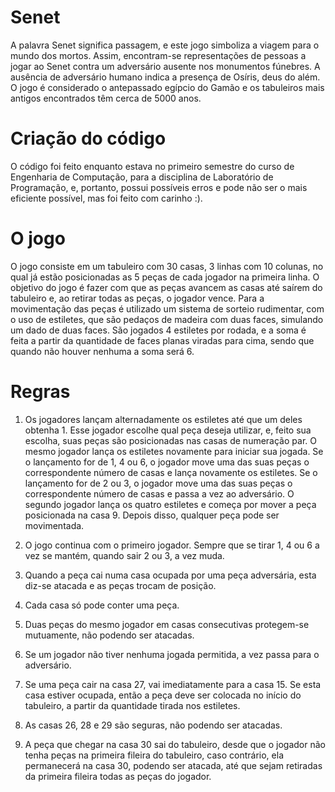 # Senet
A palavra Senet significa passagem, e este jogo simboliza a viagem para o mundo dos mortos. Assim, encontram-se representações de pessoas a jogar ao Senet contra um adversário ausente nos monumentos fúnebres. A ausência de adversário humano indica a presença de Osíris, deus do além. O jogo é considerado o antepassado egípcio do Gamão e os tabuleiros mais antigos encontrados têm cerca de 5000 anos.

# Criação do código
O código foi feito enquanto estava no primeiro semestre do curso de Engenharia de Computação, para a disciplina de Laboratório de Programação, e, portanto, possui possíveis erros e pode não ser o mais eficiente possível, mas foi feito com carinho :).

# O jogo
O jogo consiste em um tabuleiro com 30 casas, 3 linhas com 10 colunas, no qual já estão posicionadas as 5 peças de cada jogador na primeira linha. O objetivo do jogo é fazer com que as peças avancem as casas até saírem do tabuleiro e, ao retirar todas as peças, o jogador vence. Para a movimentação das peças é utilizado um sistema de sorteio rudimentar, com o uso de estiletes, que são pedaços de madeira com duas faces, simulando um dado de duas faces. São jogados 4 estiletes por rodada, e a soma é feita a partir da quantidade de faces planas viradas para cima, sendo que quando não houver nenhuma a soma será 6.

# Regras
1. Os jogadores lançam alternadamente os estiletes até que um deles obtenha 1. Esse jogador escolhe qual peça deseja utilizar, e, feito sua escolha, suas peças são posicionadas nas casas de numeração par. O mesmo jogador lança os estiletes novamente para iniciar sua jogada.
Se o lançamento for de 1, 4 ou 6, o jogador move uma das suas peças o correspondente número de casas e lança novamente os estiletes.
Se o lançamento for de 2 ou 3, o jogador move uma das suas peças o correspondente número de casas e passa a vez ao adversário. O segundo jogador lança os quatro estiletes e começa por mover a peça posicionada na casa 9. Depois disso, qualquer peça pode ser movimentada.

2. O jogo continua com o primeiro jogador. Sempre que se tirar 1, 4 ou 6 a vez se mantém, quando sair 2 ou 3, a vez muda.

3. Quando a peça cai numa casa ocupada por uma peça adversária, esta diz-se atacada e as peças trocam de posição.

4. Cada casa só pode conter uma peça.

5. Duas peças do mesmo jogador em casas consecutivas protegem-se mutuamente, não podendo ser atacadas.

6. Se um jogador não tiver nenhuma jogada permitida, a vez passa para o adversário.

8. Se uma peça cair na casa 27, vai imediatamente para a casa 15. Se esta casa estiver ocupada, então a peça deve ser colocada no início do tabuleiro, a partir da quantidade tirada nos estiletes.

9. As casas 26, 28 e 29 são seguras, não podendo ser atacadas.

10. A peça que chegar na casa 30 sai do tabuleiro, desde que o jogador não tenha peças na primeira fileira do tabuleiro, caso contrário, ela permanecerá na casa 30, podendo ser atacada, até que sejam retiradas da primeira fileira todas as peças do jogador.

